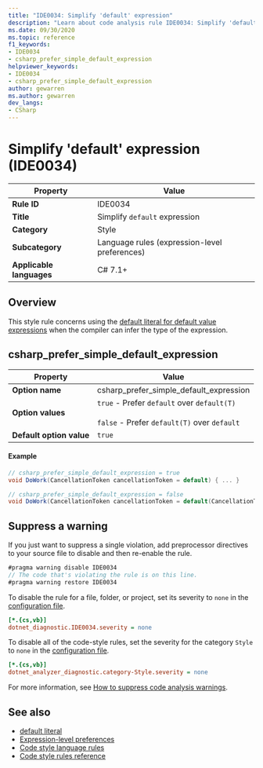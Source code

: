 ```yaml
---
title: "IDE0034: Simplify 'default' expression"
description: "Learn about code analysis rule IDE0034: Simplify 'default' expression"
ms.date: 09/30/2020
ms.topic: reference
f1_keywords:
- IDE0034
- csharp_prefer_simple_default_expression
helpviewer_keywords:
- IDE0034
- csharp_prefer_simple_default_expression
author: gewarren
ms.author: gewarren
dev_langs:
- CSharp
---
```

# Simplify 'default' expression (IDE0034)

|Property|Value|
|-|-|
| **Rule ID** | IDE0034 |
| **Title** | Simplify `default` expression |
| **Category** | Style |
| **Subcategory** | Language rules (expression-level preferences) |
| **Applicable languages** | C# 7.1+ |

## Overview

This style rule concerns using the [default literal for default value expressions](../../../csharp/language-reference/operators/default.md#default-literal) when the compiler can infer the type of the expression.

## csharp_prefer_simple_default_expression

|Property|Value|
|-|-|
| **Option name** | csharp_prefer_simple_default_expression
| **Option values** | `true` - Prefer `default` over `default(T)`<br /><br />`false` - Prefer `default(T)` over `default` |
| **Default option value** | `true` |

#### Example

```csharp
// csharp_prefer_simple_default_expression = true
void DoWork(CancellationToken cancellationToken = default) { ... }

// csharp_prefer_simple_default_expression = false
void DoWork(CancellationToken cancellationToken = default(CancellationToken)) { ... }
```

## Suppress a warning

If you just want to suppress a single violation, add preprocessor directives to your source file to disable and then re-enable the rule.

```csharp
#pragma warning disable IDE0034
// The code that's violating the rule is on this line.
#pragma warning restore IDE0034
```

To disable the rule for a file, folder, or project, set its severity to `none` in the [configuration file](../configuration-files.md).

```ini
[*.{cs,vb}]
dotnet_diagnostic.IDE0034.severity = none
```

To disable all of the code-style rules, set the severity for the category `Style` to `none` in the [configuration file](../configuration-files.md).

```ini
[*.{cs,vb}]
dotnet_analyzer_diagnostic.category-Style.severity = none
```

For more information, see [How to suppress code analysis warnings](../suppress-warnings.md).

## See also

- [default literal](../../../csharp/language-reference/operators/default.md#default-literal)
- [Expression-level preferences](expression-level-preferences.md)
- [Code style language rules](language-rules.md)
- [Code style rules reference](index.md)
